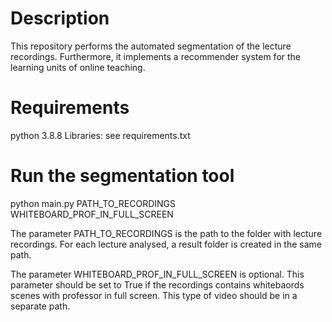 # Description
This repository performs the automated segmentation of the lecture recordings. Furthermore, it 
implements a recommender system for the learning units of online teaching.
# Requirements
python 3.8.8
Libraries: see requirements.txt
# Run the segmentation tool
python main.py PATH_TO_RECORDINGS WHITEBOARD_PROF_IN_FULL_SCREEN

The parameter PATH_TO_RECORDINGS is the path to the folder with lecture recordings. 
For each lecture analysed, a result folder is created in the same path.

The parameter WHITEBOARD_PROF_IN_FULL_SCREEN is optional.
This parameter should be set to True if the recordings contains whitebaords scenes with professor in full screen.
This type of video should be in a separate path.

